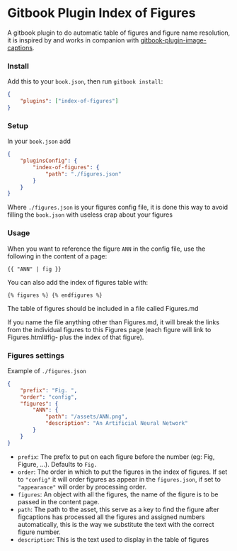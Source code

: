 Gitbook Plugin Index of Figures
=============

A gitbook plugin to do automatic table of figures and figure name resolution, it is inspired by and works in companion with [gitbook-plugin-image-captions](https://github.com/m0n0l0c0/gitbook-plugin-index-of-figures.git).

### Install

Add this to your `book.json`, then run `gitbook install`:

```json
{
    "plugins": ["index-of-figures"]
}
```

### Setup

In your `book.json` add

```json
{
	"pluginsConfig": {
		"index-of-figures": {
			"path": "./figures.json"
		}
	}
}
```

Where `./figures.json` is your figures config file, it is done this way to avoid filling the `book.json` with useless crap about your figures

### Usage

When you want to reference the figure `ANN` in the config file, use the following in the content of a page:

```
{{ "ANN" | fig }}
```

You can also add the index of figures table with:

```
{% figures %} {% endfigures %}
```

The table of figures should be included in a file called Figures.md

If you name the file anything other than Figures.md, it will break the links from the individual figures to this Figures page (each figure will link to Figures.html#fig- plus the index of that figure).

### Figures settings

Example of `./figures.json`

```json
{
	"prefix": "Fig. ",
	"order": "config",
	"figures": {
		"ANN": {
			"path": "/assets/ANN.png",
			"description": "An Artificial Neural Network"
		}
	}
} 
```

* `prefix`: The prefix to put on each figure before the number (eg: Fig, Figure, ...). Defaults to `Fig.`
* `order`: The order in which to put the figures in the index of figures. If set to `"config"` it will order figures as appear in the `figures.json`, if set to `"appearance"` will order by processing order.
* `figures`: An object with all the figures, the name of the figure is to be passed in the content page.
* `path`: The path to the asset, this serve as a key to find the figure after figcaptions has processed all the figures and assigned numbers automatically, this is the way we substitute the text with the correct figure number.
* `description`: This is the text used to display in the table of figures 

